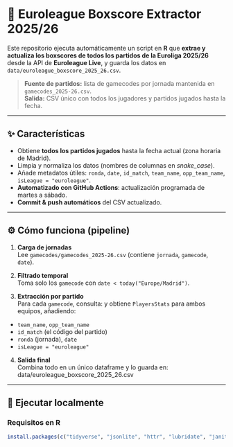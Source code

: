 # 🏀 Euroleague Boxscore Extractor 2025/26

Este repositorio ejecuta automáticamente un script en **R** que **extrae y actualiza los boxscores de todos los partidos de la Euroliga 2025/26** desde la API de **Euroleague Live**, y guarda los datos en `data/euroleague_boxscore_2025_26.csv`.

> **Fuente de partidos:** lista de gamecodes por jornada mantenida en `gamecodes_2025-26.csv`.  
> **Salida:** CSV único con todos los jugadores y partidos jugados hasta la fecha.

---

## ✨ Características

- Obtiene **todos los partidos jugados** hasta la fecha actual (zona horaria de Madrid).
- Limpia y normaliza los datos (nombres de columnas en *snake_case*).
- Añade metadatos útiles: `ronda`, `date`, `id_match`, `team_name`, `opp_team_name`, `isLeague = "euroleague"`.
- **Automatizado con GitHub Actions**: actualización programada de martes a sábado.
- **Commit & push automáticos** del CSV actualizado.

---

## ⚙️ Cómo funciona (pipeline)

1. **Carga de jornadas**  
   Lee `gamecodes/gamecodes_2025-26.csv` (contiene `jornada`, `gamecode`, `date`).

2. **Filtrado temporal**  
   Toma solo los `gamecode` con `date < today("Europe/Madrid")`.

3. **Extracción por partido**  
   Para cada `gamecode`, consulta:
y obtiene `PlayersStats` para ambos equipos, añadiendo:
- `team_name`, `opp_team_name`
- `id_match` (el código del partido)
- `ronda` (jornada), `date`
- `isLeague = "euroleague"`

4. **Salida final**  
Combina todo en un único dataframe y lo guarda en:
data/euroleague_boxscore_2025_26.csv

---

## 🧪 Ejecutar localmente

### Requisitos en R
```r
install.packages(c("tidyverse", "jsonlite", "httr", "lubridate", "janitor"))
